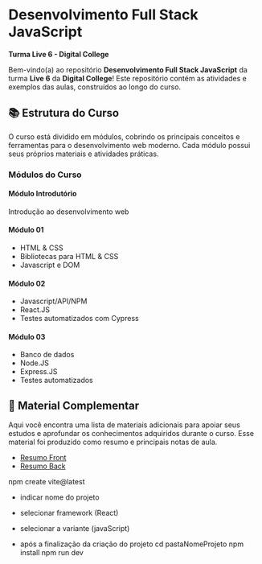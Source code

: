 # Desenvolvimento Full Stack JavaScript  
**Turma Live 6 - Digital College**

Bem-vindo(a) ao repositório  **Desenvolvimento Full Stack JavaScript** da turma **Live 6** da **Digital College**! Este repositório contém as atividades e exemplos das aulas, construídos ao longo do curso.

## 📚 Estrutura do Curso

O curso está dividido em módulos, cobrindo os principais conceitos e ferramentas para o desenvolvimento web moderno. Cada módulo possui seus próprios materiais e atividades práticas.

### Módulos do Curso

#### Módulo Introdutório
Introdução ao desenvolvimento web

#### Módulo 01
* HTML & CSS
* Bibliotecas para HTML & CSS
* Javascript e DOM

#### Módulo 02
* Javascript/API/NPM
* React.JS
* Testes automatizados com Cypress

#### Módulo 03
* Banco de dados
* Node.JS
* Express.JS
* Testes automatizados

## 📂 Material Complementar

Aqui você encontra uma lista de materiais adicionais para apoiar seus estudos e aprofundar os conhecimentos adquiridos durante o curso.
Esse material foi produzido como resumo e principais notas de aula. 

* <a href='https://hexagonal-hamster-0c3.notion.site/Desenvolvimento-Front-End-JavaScript-270c2e42bce644b1972ac060f68dd6d6'>Resumo Front<a>
* <a href='https://dust-starburst-c57.notion.site/Desenvolvimento-Back-End-JavaScript-5038d9fff41d45688f698f7d88a5a19e'>Resumo Back<a>




npm create vite@latest
- indicar nome do projeto
- selecionar framework (React)
- selecionar a variante (javaScript)

- após a finalização da criação do projeto
cd pastaNomeProjeto
npm install
npm run dev

